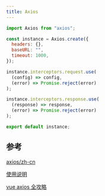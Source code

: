 ```yaml
---
title: Axios
---
```


```js
import Axios from "axios";

const instance = Axios.create({
  headers: {},
  baseURL: "",
  timeout: 1000,
});

instance.interceptors.request.use(
  (config) => config,
  (error) => Promise.reject(error)
);

instance.interceptors.response.use(
  (response) => response,
  (error) => Promise.reject(error)
);

export default instance;
```

## 参考

[axios/zh-cn](http://www.axios-js.com/zh-cn/)

[使用说明](https://www.kancloud.cn/yunye/axios/234845)

[vue axios 全攻略](https://www.cnblogs.com/libin-1/p/6607945.html)
